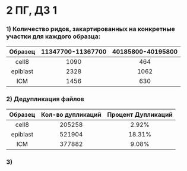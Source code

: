 # 2 ПГ, ДЗ 1
  
### 1) Количество ридов, закартированных на конкретные участки для каждого образца:  
| Образец   |11347700-11367700|40185800-40195800|
|:---------:|:---------------:|:---------------:|
|   cell8   |            1090 |             464 |
| epiblast  |    2328         |   1062          |
| ICM       | 1456            |  630            |

### 2) Дедупликация файлов  
|Образец |Кол-во дупликаций|Процент Дупликаций|
|:------:|:---------------:|:----------------:|
|cell8   |205258           |2.92%             |
|epiblast|521904           |18.31%            |
|ICM     |377882           |9.08%             |

### 3) 
